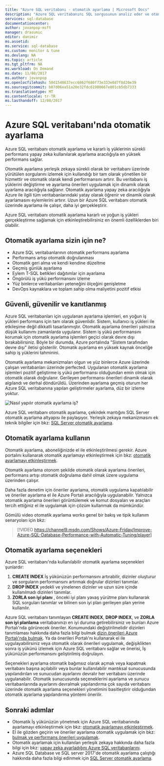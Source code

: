 ```yaml
---
title: "Azure SQL veritabanı - otomatik ayarlama | Microsoft Docs"
description: "Azure SQL veritabanını SQL sorgusunun analiz eder ve otomatik olarak kullanıcı iş yüküne uyum sağlar."
services: sql-database
documentationcenter: 
author: jovanpop-msft
manager: drasumic
editor: danimir
ms.assetid: 
ms.service: sql-database
ms.custom: monitor & tune
ms.devlang: NA
ms.topic: article
ms.tgt_pltfrm: NA
ms.workload: On Demand
ms.date: 11/08/2017
ms.author: jovanpop
ms.openlocfilehash: 50d1548637ecc6862f680f73e333e8d7f8d20e39
ms.sourcegitcommit: b07d06ea51a20e32fdc61980667e801cb5db7333
ms.translationtype: MT
ms.contentlocale: tr-TR
ms.lasthandoff: 12/08/2017
---
```

# <a name="automatic-tuning-in-azure-sql-database"></a>Azure SQL veritabanı'nda otomatik ayarlama

Azure SQL veritabanı otomatik ayarlama ve kararlı iş yüklerinin sürekli performans yapay zeka kullanılarak ayarlama aracılığıyla en yüksek performans sağlar.

Otomatik ayarlama yerleşik zekaya sürekli olarak bir veritabanı üzerinde yürütülen sorgularını izlemek için kullandığı bir tam olarak yönetilen bir hizmettir ve otomatik olarak kendi performansını artırır. Bu veritabanı iş yüklerini değiştirme ve ayarlama önerileri uygulamak için dinamik olarak uyarlama aracılığıyla sağlanır. Otomatik ayarlama yapay zeka aracılığıyla Azure ile ilgili tüm veritabanlarındaki yatay olarak öğrenir ve dinamik olarak ayarlamasını eylemlerini artırır. Uzun bir Azure SQL veritabanı otomatik üzerinde ayarlama ile çalışır, daha iyi gerçekleştirir.

Azure SQL veritabanı otomatik ayarlama kararlı ve yoğun iş yükleri gerçekleştirme sağlamak için etkinleştirebilirsiniz en önemli özelliklerden biri olabilir.

## <a name="what-can-automatic-tuning-do-for-you"></a>Otomatik ayarlama sizin için ne?

- Azure SQL veritabanlarının otomatik performans ayarlama
- Performans artışı otomatik doğrulanması
- Otomatik geri alma ve kendi kendine düzeltme
- Geçmiş günlük ayarlama
- Eylem T-SQL betikleri dağıtımlar için ayarlama
- Öngörülü iş yükü performansını izleme
- Yüz binlerce veritabanları yeteneğini ölçeğini genişletme
- DevOps kaynaklara ve toplam sahip olma maliyetini pozitif etkisi

## <a name="safe-reliable-and-proven"></a>Güvenli, güvenilir ve kanıtlanmış

Azure SQL veritabanları için uygulanan ayarlama işlemleri, en yoğun iş yükleri performans için tam olarak güvenlidir. Sistem, kullanıcı iş yükleri ile etkileşime değil dikkatli tasarlanmıştır. Otomatik ayarlama önerileri yalnızca düşük kullanımı zamanlarda uygulanır. Sistem iş yükü performansını korumak için otomatik ayarlama işlemleri geçici olarak devre dışı bırakabilirsiniz. Böyle bir durumda, Azure portalında "Sistem tarafından devre dışı" iletisi gösterilir. Otomatik ayarlama en yüksek kaynak önceliğe sahip iş yüklerini tahminini.

Otomatik ayarlama mekanizmaları olgun ve yüz binlerce Azure üzerinde çalışan veritabanları üzerinde perfected. Uygulanan otomatik ayarlama işlemleri pozitif geliştirme iş yükü performansı olduğundan emin olmak için otomatik olarak doğrulanır. Gerileyen performansı önerileri dinamik olarak algılandı ve derhal döndürüldü. Üzerinden ayarlama geçmiş oturum her Azure SQL veritabanına yapılan geliştirmeler ayarlama, düz bir izleme yoktur. 

![Nasıl yapılır otomatik ayarlama iş?](./media/sql-database-automatic-tuning/how-does-automatic-tuning-work.png)

Azure SQL veritabanı otomatik ayarlama, çekirdek mantığını SQL Server otomatik ayarlama altyapısı ile paylaşıyor. Yerleşik zekaya mekanizmasını ek teknik bilgiler için bkz: [SQL Server otomatik ayarlama](https://docs.microsoft.com/sql/relational-databases/automatic-tuning/automatic-tuning).

## <a name="use-automatic-tuning"></a>Otomatik ayarlama kullanın

Otomatik ayarlama, aboneliğinizde el ile etkinleştirilmesi gerekir. Azure portalını kullanarak otomatik ayarlamayı etkinleştirmek için bkz: [otomatik ayarlamayı etkinleştirmek](sql-database-automatic-tuning-enable.md).

Otomatik ayarlama otonom şekilde otomatik olarak ayarlama önerileri, performans artışı otomatik doğrulama dahil olmak üzere uygulama üzerinden çalışır. 

Daha fazla denetim için öneriler ayarlama, otomatik uygulama kapatılabilir ve öneriler ayarlama el ile Azure Portalı aracılığıyla uygulanabilir. Yalnızca otomatik ayarlama önerileri görüntülemek ve komut dosyaları ve araçları tercih ettiğiniz el ile uygulamak için çözüm kullanmak da mümkündür. 

Gömülü video otomatik ayarlama works genel bir bakış ve tipik kullanım senaryoları için bkz:


> [!VIDEO https://channel9.msdn.com/Shows/Azure-Friday/Improve-Azure-SQL-Database-Performance-with-Automatic-Tuning/player]
>

## <a name="automatic-tuning-options"></a>Otomatik ayarlama seçenekleri

Azure SQL veritabanı'nda kullanılabilir otomatik ayarlama seçenekleri şunlardır:
 1. **CREATE INDEX** İş yükünüzün performansını artırabilir, dizinler oluşturur ve sorguların performansını artırmak doğrular dizinleri tanımlar.
 2. **DROP INDEX** yedekli ve yinelenen dizinler ve uzun süre içinde kullanılmadı dizinleri tanımlar.
 3. **ZORLA son iyi planı** , önceki iyi planı yavaş yürütme planı kullanarak SQL sorguları tanımlar ve bilinen son iyi plan gerileyen plan yerine kullanılır.

Azure SQL veritabanı tanımlayan **CREATE INDEX**, **DROP INDEX**, ve **ZORLA son iyi planlama** veritabanınızı en iyi duruma getirebilirsiniz ve bunları Azure Portalı'nda görünecek öneriler. Konumundaki değiştirilmelidir dizinleri tanımlaması hakkında daha fazla bilgi bulmak [dizin önerileri Azure Portalı'nda bulmak](sql-database-advisor-portal.md). Ya da önerileri Portalı'nı kullanarak el ile uygulayabilirsiniz veya otomatik olarak önerileri uygulamak, değişiklikten sonra iş yükünü izlemek için Azure SQL veritabanı sağlar ve önerisi, İş yükünüzün performansını geliştirilmiş doğrulayın.

Seçenekleri ayarlama otomatik bağımsız olarak açmak veya kapatmak veritabanı başına açılabilir veya bunlar kullanılabilir mantıksal sunucusunda yapılandırılan ve sunucudan ayarlarını devralır her veritabanı üzerinde uygulanabilir. Otomatik sunucusunda seçeneklerini ayarlama ve sunucu veritabanlarında ayarlarını devralmak yapılandırma çok sayıda veritabanı üzerinde otomatik ayarlama seçenekleri yönetimini basitleştirir olduğundan otomatik ayarlama yapılandırma yöntemi önerilir.

## <a name="next-steps"></a>Sonraki adımlar

- Otomatik İş yükünüzün yönetmek için Azure SQL veritabanında ayarlamayı etkinleştirmek için bkz: [otomatik ayarlamayı etkinleştirmek](sql-database-automatic-tuning-enable.md).
- El ile gözden geçirin ve öneriler ayarlama otomatik uygulamak için bkz: [bulmak ve performans önerileri uygulamak](sql-database-advisor-portal.md).
- Otomatik ayarlamak için kullanılan yerleşik zekaya hakkında daha fazla bilgi için bkz: [yapay zeka ayarladığını Azure SQL veritabanlarını](https://azure.microsoft.com/blog/artificial-intelligence-tunes-azure-sql-databases/).
- Azure SQL Database ve SQL server 2017'de otomatik ayarlama çalıştığı hakkında daha fazla bilgi edinmek için [SQL Server otomatik ayarlama](https://docs.microsoft.com/sql/relational-databases/automatic-tuning/automatic-tuning).

